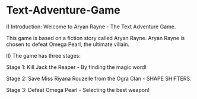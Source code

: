 # Text-Adventure-Game

I) Introduction: Welcome to Aryan Rayne - The Text Adventure Game.
   
This game is based on a fiction story called Aryan Rayne. Aryan Rayne is chosen
to defeat Omega Pearl, the ultimate villain.
    
II) The game has three stages: 

Stage 1: Kill Jack the Reaper - By finding the magic word!

Stage 2: Save Miss Riyana Rouzelle from the Ogra Clan - SHAPE SHIFTERS. 

Stage 3: Defeat Omega Pearl - Selecting the best weapon!
